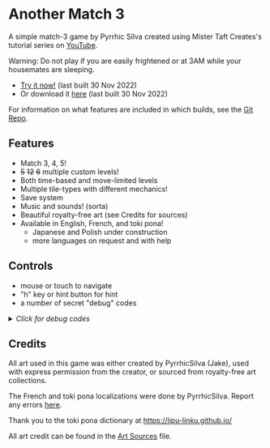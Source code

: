 # Another Match 3

A simple match-3 game by Pyrrhic Silva created using Mister Taft Creates's tutorial series on [YouTube](https://youtube.com/playlist?list=PL4vbr3u7UKWrxEz75MqmTDd899cYAvQ_B).

Warning: Do not play if you are easily frightened or at 3AM while your housemates are sleeping.

* [Try it now!](https://pyrrhicshadow.github.io/Another-Match-3/Builds/Another%20Match%203%20WebGL/index.html) (last built 30 Nov 2022)
* Or download it [here](https://github.com/PyrrhicShadow/Another-Match-3/tree/main/Builds/Another%20Match%203%20PC.zip) (last built 30 Nov 2022)

For information on what features are included in which builds, see the [Git Repo](https://github.com/PyrrhicShadow/Another-Match-3). 

## Features

* Match 3, 4, 5! 
* <s>5</s> <s>12</s> <s>6</s> multiple custom levels!
* Both time-based and move-limited levels 
* Multiple tile-types with different mechanics!
* Save system
* Music and sounds! (sorta) 
* Beautiful royalty-free art (see Credits for sources)
* Available in English, French, and toki pona!
    * Japanese and Polish under construction
    * more languages on request and with help

## Controls 

* mouse or touch to navigate 
* "h" key or hint button for hint 
* a number of secret "debug" codes 

<details>
    <summary><i>Click for debug codes</i></summary>

These are technically debugging tools but I left them in here as cheat-codes/easter eggs. Have fun!

* "s" key to shuffle the board 
    * shuffle happens automatically at deadlock, but manual shuffle is helpful if looking for a specific configuration
* bomb commands (turns the piece the mouse is hovering over into said bomb)
    * "c" key for color bomb
    * "a" key for adjacent bomb
    * right or left arrow key for row bomb
    * up or down arrow key for col bomb 
    * right-mouse to unmake bomb 

</details>

## Credits 

All art used in this game was either created by PyrrhicSilva (Jake), used with express permission from the creator, or sourced from royalty-free art collections. 

The French and toki pona localizations were done by PyrrhicSilva. Report any errors [here](https://forms.gle/twwYvKxhxmNrm1hcA). 

Thank you to the toki pona dictionary at https://lipu-linku.github.io/

All art credit can be found in the [Art Sources](https://pyrrhicshadow.github.io/Another-Match-3/Assets/Art/artSources) file.

